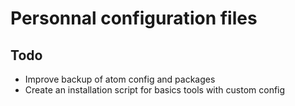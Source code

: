 # Personnal configuration files

## Todo

- Improve backup of atom config and packages
- Create an installation script for basics tools with custom config
